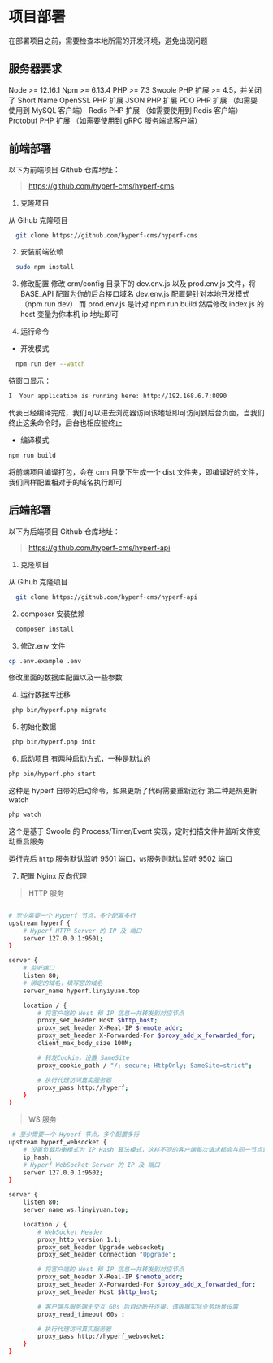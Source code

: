 # 项目部署

在部署项目之前，需要检查本地所需的开发环境，避免出现问题

## 服务器要求

Node >= 12.16.1
Npm >= 6.13.4
PHP >= 7.3
Swoole PHP 扩展 >= 4.5，并关闭了 Short Name
OpenSSL PHP 扩展
JSON PHP 扩展
PDO PHP 扩展 （如需要使用到 MySQL 客户端）
Redis PHP 扩展 （如需要使用到 Redis 客户端）
Protobuf PHP 扩展 （如需要使用到 gRPC 服务端或客户端）

## 前端部署

以下为前端项目 Github 仓库地址：

> https://github.com/hyperf-cms/hyperf-cms

1. 克隆项目

从 Gihub 克隆项目

```bash
  git clone https://github.com/hyperf-cms/hyperf-cms
```

2. 安装前端依赖

```bash
  sudo npm install
```

3. 修改配置
   修改 crm/config 目录下的 dev.env.js 以及 prod.env.js 文件，将 BASE_API 配置为你的后台接口域名
   dev.env.js 配置是针对本地开发模式（npm run dev） 而 prod.env.js 是针对 npm run build
   然后修改 index.js 的 host 变量为你本机 ip 地址即可

4. 运行命令

- 开发模式

```bash
  npm run dev --watch
```

待窗口显示：

```bash
I  Your application is running here: http://192.168.6.7:8090
```

代表已经编译完成，我们可以进去浏览器访问该地址即可访问到后台页面，当我们终止这条命令时，后台也相应被终止

- 编译模式

```bash
npm run build
```

将前端项目编译打包，会在 crm 目录下生成一个 dist 文件夹，即编译好的文件，我们同样配置相对于的域名执行即可

## 后端部署

以下为后端项目 Github 仓库地址：

> https://github.com/hyperf-cms/hyperf-api

1. 克隆项目

从 Gihub 克隆项目

```bash
  git clone https://github.com/hyperf-cms/hyperf-api
```

2. composer 安装依赖

```bash
  composer install
```

3. 修改.env 文件

```bash
cp .env.example .env
```

修改里面的数据库配置以及一些参数

4. 运行数据库迁移

```bash
 php bin/hyperf.php migrate
```

5. 初始化数据

```bash
 php bin/hyperf.php init
```

6. 启动项目
   有两种启动方式，一种是默认的

```bash
php bin/hyperf.php start
```

这种是 hyperf 自带的启动命令，如果更新了代码需要重新运行 第二种是热更新 watch

```bash
php watch
```

这个是基于 Swoole 的 Process/Timer/Event 实现，定时扫描文件并监听文件变动重启服务

运行完后 `http` 服务默认监听 9501 端口，`ws`服务则默认监听 9502 端口

7. 配置 Nginx 反向代理

> HTTP 服务

```bash

# 至少需要一个 Hyperf 节点，多个配置多行
upstream hyperf {
    # Hyperf HTTP Server 的 IP 及 端口
    server 127.0.0.1:9501;
}

server {
    # 监听端口
    listen 80;
    # 绑定的域名，填写您的域名
    server_name hyperf.linyiyuan.top

    location / {
        # 将客户端的 Host 和 IP 信息一并转发到对应节点
        proxy_set_header Host $http_host;
        proxy_set_header X-Real-IP $remote_addr;
        proxy_set_header X-Forwarded-For $proxy_add_x_forwarded_for;
        client_max_body_size 100M;

        # 转发Cookie，设置 SameSite
        proxy_cookie_path / "/; secure; HttpOnly; SameSite=strict";

        # 执行代理访问真实服务器
        proxy_pass http://hyperf;
    }
}

```

> WS 服务

```bash
 # 至少需要一个 Hyperf 节点，多个配置多行
upstream hyperf_websocket {
    # 设置负载均衡模式为 IP Hash 算法模式，这样不同的客户端每次请求都会与同一节点进行交互
    ip_hash;
    # Hyperf WebSocket Server 的 IP 及 端口
    server 127.0.0.1:9502;
}

server {
    listen 80;
    server_name ws.linyiyuan.top;

    location / {
        # WebSocket Header
        proxy_http_version 1.1;
        proxy_set_header Upgrade websocket;
        proxy_set_header Connection "Upgrade";

        # 将客户端的 Host 和 IP 信息一并转发到对应节点
        proxy_set_header X-Real-IP $remote_addr;
        proxy_set_header X-Forwarded-For $proxy_add_x_forwarded_for;
        proxy_set_header Host $http_host;

        # 客户端与服务端无交互 60s 后自动断开连接，请根据实际业务场景设置
        proxy_read_timeout 60s ;

        # 执行代理访问真实服务器
        proxy_pass http://hyperf_websocket;
    }
}
```
